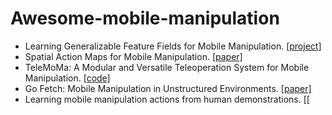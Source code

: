 # Awesome-mobile-manipulation


- Learning Generalizable Feature Fields for Mobile Manipulation. [[project]](https://geff-b1.github.io/)
- Spatial Action Maps for Mobile Manipulation. [[paper]](https://arxiv.org/pdf/2004.09141)
- TeleMoMa: A Modular and Versatile Teleoperation System for Mobile Manipulation. [[code]](https://github.com/UT-Austin-RobIn/telemoma)
- Go Fetch: Mobile Manipulation in Unstructured Environments. [[paper]](https://arxiv.org/abs/2004.00899)
- Learning mobile manipulation actions from human demonstrations. [[
